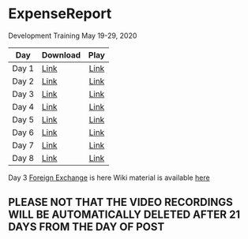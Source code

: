 # ExpenseReport
 Development Training May 19-29, 2020

| Day  | Download | Play |
|:--------:|:------- |:-----:|
| Day 1  | [Link][d1Link]  |[Link][p1Link]  |
| Day 2  | [Link][d2Link]  |[Link][p2Link]  |
| Day 3  | [Link][d3Link]  |[Link][p3Link]  |
| Day 4  | [Link][d4Link]  |[Link][p4Link]  |
| Day 5  | [Link][d5Link]  |[Link][p5Link]  |
| Day 6  | [Link][d6Link]  |[Link][p6Link]  |
| Day 7  | [Link][d7Link]  |[Link][p7Link]  |
| Day 8  | [Link][d8Link]  |[Link][p8Link]  |

Day 3  [Foreign Exchange][gFX] is here
Wiki material is available [here][wiki]


## PLEASE NOT THAT THE VIDEO RECORDINGS WILL BE AUTOMATICALLY DELETED AFTER 21 DAYS FROM THE DAY OF POST
<!-- Named Video Links -->
[p1Link]: https://us02web.zoom.us/rec/play/tZYkI-z-_Wk3GNbEuQSDBvcrW9S0f_qs0nBKqPBezBq1BiJQY1D0NOcRNrbv6XtTV-r_W-zcT-b2sbCf
[d1Link]: https://us02web.zoom.us/rec/download/tZYkI-z-_Wk3GNbEuQSDBvcrW9S0f_qs0nBKqPBezBq1BiJQY1D0NOcRNrbv6XtTV-r_W-zcT-b2sbCf

[p2Link]: https://us02web.zoom.us/rec/play/7J0vcbipqT43HNOUswSDA_Z7W424Kf2sgCUZ-vJZzhnmWnMDNFqhYedAMOdTE2usiwCgFGgeIvQZTyRW
[d2Link]: https://us02web.zoom.us/rec/download/7J0vcbipqT43HNOUswSDA_Z7W424Kf2sgCUZ-vJZzhnmWnMDNFqhYedAMOdTE2usiwCgFGgeIvQZTyRW

[p3Link]: https://us02web.zoom.us/rec/play/6JMvJuGtqG83S9SRtQSDVKMoW9XoL_2sgSgW-fUMxUe3UXECOgavYucTYOpQ3VKHRHG83vnq9GM-AxHi
[d3Link]: https://us02web.zoom.us/rec/download/6JMvJuGtqG83S9SRtQSDVKMoW9XoL_2sgSgW-fUMxUe3UXECOgavYucTYOpQ3VKHRHG83vnq9GM-AxHi

[p4Link]: https://us02web.zoom.us/rec/play/u5x_drivpzI3Ht2X4QSDCvJ9W9XoLqus1CRKrPEOyEqxBnUKNgbzM7cTZORcNruJ8J37tnMu-Nijtv0_
[d4Link]: https://us02web.zoom.us/rec/download/u5x_drivpzI3Ht2X4QSDCvJ9W9XoLqus1CRKrPEOyEqxBnUKNgbzM7cTZORcNruJ8J37tnMu-Nijtv0_

[p5Link]: https://us02web.zoom.us/rec/play/uJElIuypqTs3T9GUtwSDC6V6W46_JqKs1SFPqfMLmEfnVnRQZAGiMuYaZuLopJtN2Gme4Ze44y-P5v-Y
[d5Link]: https://us02web.zoom.us/rec/download/uJElIuypqTs3T9GUtwSDC6V6W46_JqKs1SFPqfMLmEfnVnRQZAGiMuYaZuLopJtN2Gme4Ze44y-P5v-Y

[p6Link]: https://us02web.zoom.us/rec/play/tZd7f-H7_D03TNTB4gSDV_ArW46_K6-sgShL__EImhm8AXEBNVv0ZLMUZbGtdA3pDeXOawBMwS_11MyZ
[d6Link]: https://us02web.zoom.us/rec/download/tZd7f-H7_D03TNTB4gSDV_ArW46_K6-sgShL__EImhm8AXEBNVv0ZLMUZbGtdA3pDeXOawBMwS_11MyZ

[p7Link]: https://us02web.zoom.us/rec/play/u5Qrc-isqDk3T9eQ5QSDAP4tW424e6ms0SEe_PdbxR28B3gGN1L3NbIUN7PARRgR6kMSV9pAUZx_atNu
[d7Link]: https://us02web.zoom.us/rec/download/u5Qrc-isqDk3T9eQ5QSDAP4tW424e6ms0SEe_PdbxR28B3gGN1L3NbIUN7PARRgR6kMSV9pAUZx_atNu

[p8Link]: https://us02web.zoom.us/rec/play/vJYsdruhrjs3TNWX5ASDVvArW426fams0CRMq_cPykjhUngLYQCvNeAUNuNYKF79tXxG6Z93i_DSQNdD
[d8Link]: https://us02web.zoom.us/rec/download/vJYsdruhrjs3TNWX5ASDVvArW426fams0CRMq_cPykjhUngLYQCvNeAUNuNYKF79tXxG6Z93i_DSQNdD


<!--Names Reference Libraries -->
[gFx]: https://github.com/Academy-Creatio/ForeignExchange
[wiki]: https://github.com/Academy-Creatio/TrainingProgramm/wiki